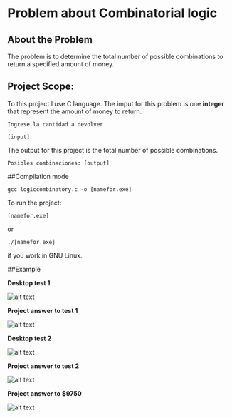 # Problem about Combinatorial logic

## About the Problem

The problem is to determine the total number of possible combinations to return a specified amount of money.

## Project Scope:

To this project I use C language.
The imput for this problem is one **integer** that represent the amount of money to return.


`Ingrese la cantidad a devolver`

`[input]`

The output for this project is the total number of possible combinations.

`Posibles combinaciones: [output]`

##Compilation mode

`gcc logiccombinatory.c -o [namefor.exe]`

To run the project:

`[namefor.exe]`

or

`./[namefor.exe]`

if you work in GNU Linux.

##Example

**Desktop test 1**

![alt text](https://github.com/andbet050197/IS453UTP/blob/master/Taller1/file/foto1.jpg "Example 1")

**Project answer to test 1**

![alt text](https://github.com/andbet050197/IS453UTP/blob/master/Taller1/file/ejemplo1.jpg "Example 1")

**Desktop test 2**

![alt text](https://github.com/andbet050197/IS453UTP/blob/master/Taller1/file/foto2.jpg "Example 2")

**Project answer to test 2**

![alt text](https://github.com/andbet050197/IS453UTP/blob/master/Taller1/file/ejemplo2.jpg "Example 2")

**Project answer to $9750**

![alt text](https://github.com/andbet050197/IS453UTP/blob/master/Taller1/file/ejemplo3.jpg "Example 3")

